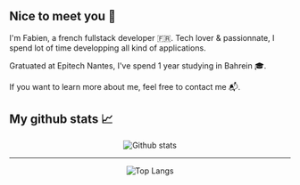 ## Nice to meet you 👋

I'm Fabien, a french fullstack developer 🇫🇷. Tech lover & passionnate, I spend lot of time developping all kind of applications.

Gratuated at Epitech Nantes, I've spend 1 year studying in Bahrein 🎓.  

If you want to learn more about me, feel free to contact me 📬.

## My github stats 📈

<div align="center">
  
  ![Github stats](https://github-readme-stats.vercel.app/api?username=fernan-x&show_icons=true&theme=vue-dark)

</div>

<hr/>

<div align="center">

  ![Top Langs](https://github-readme-stats.vercel.app/api/top-langs/?username=fernan-x&show_icons=true&theme=vue-dark)

</div>

<!--
**fernan-x/fernan-x** is a ✨ _special_ ✨ repository because its `README.md` (this file) appears on your GitHub profile.

Here are some ideas to get you started:

- 🔭 I’m currently working on ...
- 🌱 I’m currently learning ...
- 👯 I’m looking to collaborate on ...
- 🤔 I’m looking for help with ...
- 💬 Ask me about ...
- 📫 How to reach me: ...
- 😄 Pronouns: ...
- ⚡ Fun fact: ...
-->

